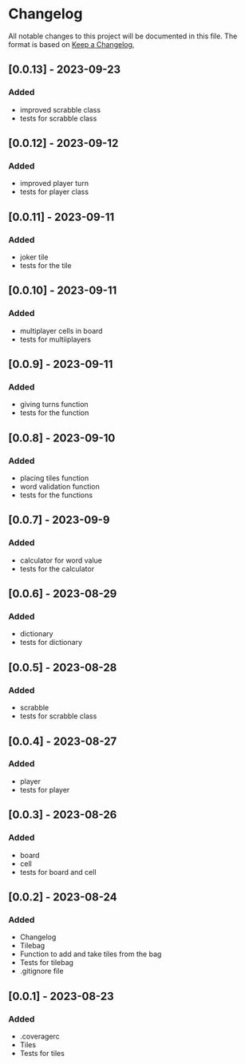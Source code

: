 # Changelog

All notable changes to this project will be documented in this file.
The format is based on [Keep a Changelog](https://keepachangelog.com/en/1.0.0/),


## [0.0.13] - 2023-09-23

### Added

- improved scrabble class
- tests for scrabble class

## [0.0.12] - 2023-09-12

### Added

- improved player turn
- tests for player class

## [0.0.11] - 2023-09-11

### Added

- joker tile
- tests for the tile

## [0.0.10] - 2023-09-11

### Added

- multiplayer cells in board
- tests for multiiplayers

## [0.0.9] - 2023-09-11

### Added

- giving turns function
- tests for the function

## [0.0.8] - 2023-09-10

### Added

- placing tiles function
- word validation  function
- tests for the functions

## [0.0.7] - 2023-09-9

### Added

- calculator for word value
- tests for the calculator

## [0.0.6] - 2023-08-29

### Added

- dictionary
- tests for dictionary

## [0.0.5] - 2023-08-28

### Added

- scrabble
- tests for scrabble class

## [0.0.4] - 2023-08-27

### Added

- player
- tests for player

## [0.0.3] - 2023-08-26

### Added

- board
- cell
- tests for board and cell

## [0.0.2] - 2023-08-24

### Added

- Changelog
- Tilebag
- Function to add and take tiles from the bag
- Tests for tilebag
- .gitignore file

##  [0.0.1] - 2023-08-23

### Added

- .coveragerc
- Tiles
- Tests for tiles